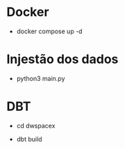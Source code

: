 # Docker
* docker compose up -d

# Injestão dos dados
* python3 main.py

# DBT
* cd dwspacex

* dbt build